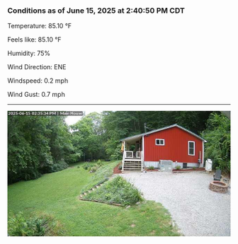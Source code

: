 ### Conditions as of June 15, 2025 at 2:40:50 PM CDT 

Temperature: 85.10 &deg;F

Feels like: 85.10 &deg;F

Humidity: 75%

Wind Direction: ENE

Windspeed: 0.2 mph

Wind Gust: 0.7 mph

---

<img src="./images/latest.jpeg"/>

